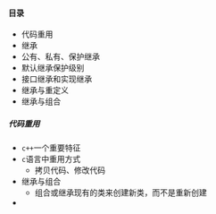 #### 目录

* 代码重用
* 继承
* 公有、私有、保护继承
* 默认继承保护级别
* 接口继承和实现继承
* 继承与重定义
* 继承与组合

##### 代码重用

* `c++`一个重要特征
* `c`语言中重用方式
  * 拷贝代码、修改代码
* 继承与组合
  * 组合或继承现有的类来创建新类，而不是重新创建
* 